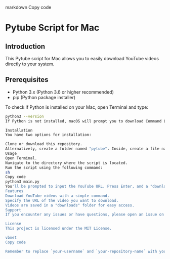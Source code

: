 markdown
Copy code
# Pytube Script for Mac

## Introduction
This Pytube script for Mac allows you to easily download YouTube videos directly to your system. 

## Prerequisites
- Python 3.x (Python 3.6 or higher recommended)
- pip (Python package installer)

To check if Python is installed on your Mac, open Terminal and type:
```sh
python3 --version
If Python is not installed, macOS will prompt you to download Command Line Tools. After installation, retry the command to check Python version.

Installation
You have two options for installation:

Clone or download this repository.
Alternatively, create a folder named "pytube". Inside, create a file named "main.py", open it with a text editor, paste the code, and save.
Usage
Open Terminal.
Navigate to the directory where the script is located.
Run the script using the following command:
sh
Copy code
python3 main.py
You'll be prompted to input the YouTube URL. Press Enter, and a "downloads" folder will be created in your "pytube" folder containing the downloaded videos.
Features
Download YouTube videos with a simple command.
Specify the URL of the video you want to download.
Videos are saved in a "downloads" folder for easy access.
Support
If you encounter any issues or have questions, please open an issue on GitHub.

License
This project is licensed under the MIT License.

vbnet
Copy code

Remember to replace `your-username` and `your-repository-name` with your GitHub username and repository name respectively. After pasting this into your VSCode, ensure to customize it according to your Pytube script's specifics.
